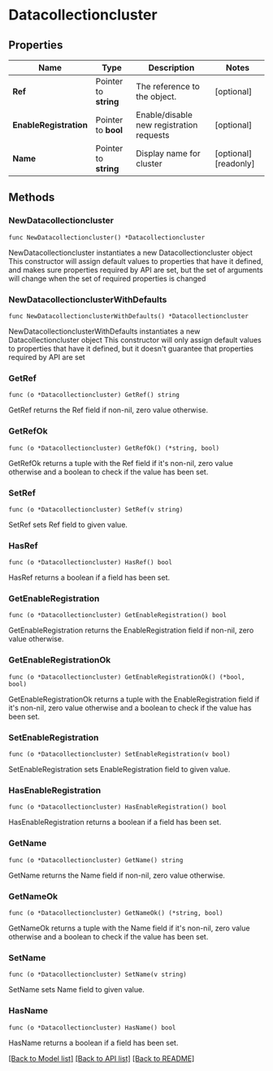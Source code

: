 # Datacollectioncluster

## Properties

Name | Type | Description | Notes
------------ | ------------- | ------------- | -------------
**Ref** | Pointer to **string** | The reference to the object. | [optional] 
**EnableRegistration** | Pointer to **bool** | Enable/disable new registration requests | [optional] 
**Name** | Pointer to **string** | Display name for cluster | [optional] [readonly] 

## Methods

### NewDatacollectioncluster

`func NewDatacollectioncluster() *Datacollectioncluster`

NewDatacollectioncluster instantiates a new Datacollectioncluster object
This constructor will assign default values to properties that have it defined,
and makes sure properties required by API are set, but the set of arguments
will change when the set of required properties is changed

### NewDatacollectionclusterWithDefaults

`func NewDatacollectionclusterWithDefaults() *Datacollectioncluster`

NewDatacollectionclusterWithDefaults instantiates a new Datacollectioncluster object
This constructor will only assign default values to properties that have it defined,
but it doesn't guarantee that properties required by API are set

### GetRef

`func (o *Datacollectioncluster) GetRef() string`

GetRef returns the Ref field if non-nil, zero value otherwise.

### GetRefOk

`func (o *Datacollectioncluster) GetRefOk() (*string, bool)`

GetRefOk returns a tuple with the Ref field if it's non-nil, zero value otherwise
and a boolean to check if the value has been set.

### SetRef

`func (o *Datacollectioncluster) SetRef(v string)`

SetRef sets Ref field to given value.

### HasRef

`func (o *Datacollectioncluster) HasRef() bool`

HasRef returns a boolean if a field has been set.

### GetEnableRegistration

`func (o *Datacollectioncluster) GetEnableRegistration() bool`

GetEnableRegistration returns the EnableRegistration field if non-nil, zero value otherwise.

### GetEnableRegistrationOk

`func (o *Datacollectioncluster) GetEnableRegistrationOk() (*bool, bool)`

GetEnableRegistrationOk returns a tuple with the EnableRegistration field if it's non-nil, zero value otherwise
and a boolean to check if the value has been set.

### SetEnableRegistration

`func (o *Datacollectioncluster) SetEnableRegistration(v bool)`

SetEnableRegistration sets EnableRegistration field to given value.

### HasEnableRegistration

`func (o *Datacollectioncluster) HasEnableRegistration() bool`

HasEnableRegistration returns a boolean if a field has been set.

### GetName

`func (o *Datacollectioncluster) GetName() string`

GetName returns the Name field if non-nil, zero value otherwise.

### GetNameOk

`func (o *Datacollectioncluster) GetNameOk() (*string, bool)`

GetNameOk returns a tuple with the Name field if it's non-nil, zero value otherwise
and a boolean to check if the value has been set.

### SetName

`func (o *Datacollectioncluster) SetName(v string)`

SetName sets Name field to given value.

### HasName

`func (o *Datacollectioncluster) HasName() bool`

HasName returns a boolean if a field has been set.


[[Back to Model list]](../README.md#documentation-for-models) [[Back to API list]](../README.md#documentation-for-api-endpoints) [[Back to README]](../README.md)



